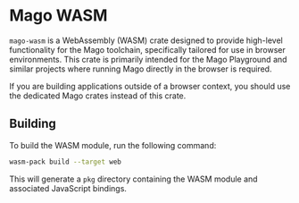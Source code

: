 # Mago WASM

`mago-wasm` is a WebAssembly (WASM) crate designed to provide high-level functionality for the Mago toolchain, specifically tailored for use in browser environments.
This crate is primarily intended for the Mago Playground and similar projects where running Mago directly in the browser is required.

If you are building applications outside of a browser context, you should use the dedicated Mago crates instead of this crate.

## Building

To build the WASM module, run the following command:

```sh
wasm-pack build --target web
```

This will generate a `pkg` directory containing the WASM module and associated JavaScript bindings.
